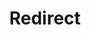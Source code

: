 ﻿---
layout: src/layouts/Redirect.astro
title: Redirect
redirect: https://octopus.com/docs/octopus-rest-api/cli/octopus-deployment-target-ssh-list
pubDate:  2023-01-01
navSearch: false
navSitemap: false
navMenu: false
---
